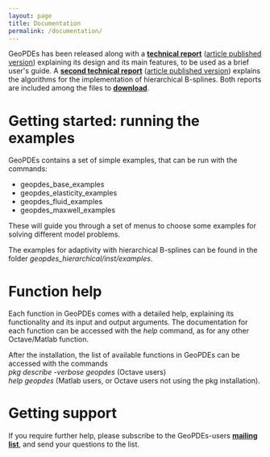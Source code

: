 ```yaml
---
layout: page
title: Documentation
permalink: /documentation/
---
```


GeoPDEs has been released along with a [**technical report**](http://irs.imati.cnr.it/reports/new-design-implementation-isogeometric-analysis-octave-and-matlab-geopdes-30) ([article published version](http://dx.doi.org/10.1016/j.camwa.2016.05.010)) explaining its design and its main features, to be used as a brief user's guide. A [**second technical report**](http://irs.imati.cnr.it/reports/algorithms-implementation-adaptive-isogeometric-methods-using-hierarchical-splines) ([article published version](https://doi.org/10.1016/j.apnum.2017.08.006)) explains the algorithms for the implementation of hierarchical B-splines. Both reports are included among the files to [**download**](../download).

# <a name="examples"></a>Getting started: running the examples

GeoPDEs contains a set of simple examples, that can be run with the commands:

* geopdes_base_examples
* geopdes_elasticity_examples
* geopdes_fluid_examples
* geopdes_maxwell_examples
 
These will guide you through a set of menus to choose some examples for solving different model problems.

The examples for adaptivity with hierarchical B-splines can be found in the folder _geopdes_hierarchical/inst/examples_.

# Function help

Each function in GeoPDEs comes with a detailed help, explaining its functionality and its input and output arguments. The documentation for each function can be accessed with the _help_ command, as for any other Octave/Matlab function. 

After the installation, the list of available functions in GeoPDEs can be accessed with the commands  
_pkg describe -verbose geopdes_ (Octave users)  
_help geopdes_ (Matlab users, or Octave users not using the pkg installation).

# Getting support

If you require further help, please subscribe to the GeoPDEs-users [**mailing list**](https://lists.sourceforge.net/lists/listinfo/geopdes-users), and send your questions to the list.
